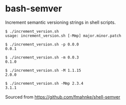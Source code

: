 # bash-semver

Increment semantic versioning strings in shell scripts.

```shell
$ ./increment_version.sh
usage: increment_version.sh [-Mmp] major.minor.patch

$ ./increment_version.sh -p 0.0.0
0.0.1

$ ./increment_version.sh -m 0.0.3
0.1.0

$ ./increment_version.sh -M 1.1.15
2.0.0

$ ./increment_version.sh -Mmp 2.3.4
3.1.1
```

Sourced from https://github.com/fmahnke/shell-semver
